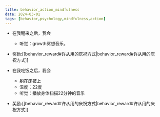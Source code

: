 ```yaml
---
title: behavior_action_mindfulness
date: 2024-03-01
tags: [behavior,psychology,mindfulness,action]
---
```




* 在我醒来之后，我会
    * 听觉：growth冥想音乐。
* 奖励:[[behavior_reward#许从用的庆祝方式|behavior_reward#许从用的庆祝方式]]


* 在我吃饭之后，我会
    * 躺在床被上
    * 温度：22度
    * 听觉：播放身体扫描22分钟的音乐
* 奖励:[[behavior_reward#许从用的庆祝方式|behavior_reward#许从用的庆祝方式]]
